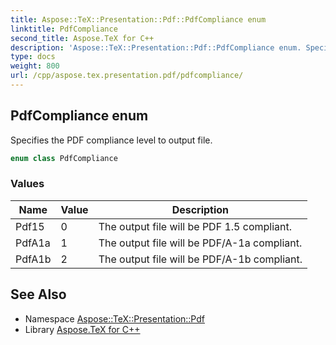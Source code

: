 ```yaml
---
title: Aspose::TeX::Presentation::Pdf::PdfCompliance enum
linktitle: PdfCompliance
second_title: Aspose.TeX for C++
description: 'Aspose::TeX::Presentation::Pdf::PdfCompliance enum. Specifies the PDF compliance level to output file in C++.'
type: docs
weight: 800
url: /cpp/aspose.tex.presentation.pdf/pdfcompliance/
---
```

## PdfCompliance enum


Specifies the PDF compliance level to output file.

```cpp
enum class PdfCompliance
```

### Values

| Name | Value | Description |
| --- | --- | --- |
| Pdf15 | 0 | The output file will be PDF 1.5 compliant. |
| PdfA1a | 1 | The output file will be PDF/A-1a compliant. |
| PdfA1b | 2 | The output file will be PDF/A-1b compliant. |

## See Also

* Namespace [Aspose::TeX::Presentation::Pdf](../)
* Library [Aspose.TeX for C++](../../)

